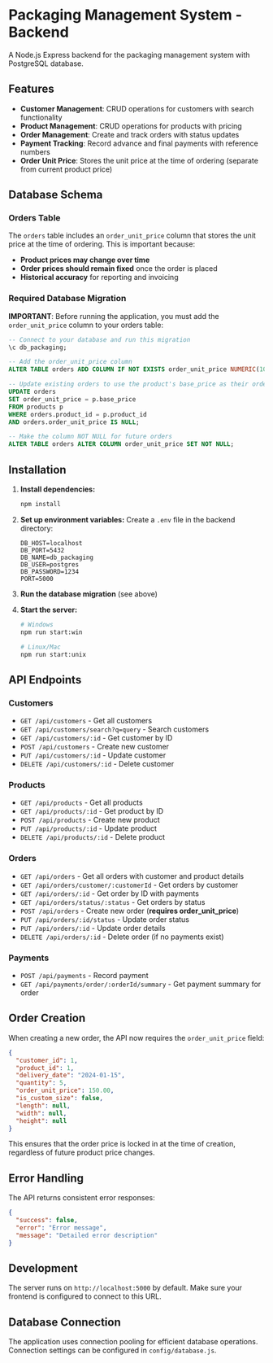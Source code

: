 # Packaging Management System - Backend

A Node.js Express backend for the packaging management system with PostgreSQL database.

## Features

- **Customer Management**: CRUD operations for customers with search functionality
- **Product Management**: CRUD operations for products with pricing
- **Order Management**: Create and track orders with status updates
- **Payment Tracking**: Record advance and final payments with reference numbers
- **Order Unit Price**: Stores the unit price at the time of ordering (separate from current product price)

## Database Schema

### Orders Table
The `orders` table includes an `order_unit_price` column that stores the unit price at the time of ordering. This is important because:

- **Product prices may change over time**
- **Order prices should remain fixed** once the order is placed
- **Historical accuracy** for reporting and invoicing

### Required Database Migration

**IMPORTANT**: Before running the application, you must add the `order_unit_price` column to your orders table:

```sql
-- Connect to your database and run this migration
\c db_packaging;

-- Add the order_unit_price column
ALTER TABLE orders ADD COLUMN IF NOT EXISTS order_unit_price NUMERIC(10,2);

-- Update existing orders to use the product's base_price as their order_unit_price
UPDATE orders 
SET order_unit_price = p.base_price 
FROM products p 
WHERE orders.product_id = p.product_id 
AND orders.order_unit_price IS NULL;

-- Make the column NOT NULL for future orders
ALTER TABLE orders ALTER COLUMN order_unit_price SET NOT NULL;
```

## Installation

1. **Install dependencies:**
   ```bash
   npm install
   ```

2. **Set up environment variables:**
   Create a `.env` file in the backend directory:
   ```env
   DB_HOST=localhost
   DB_PORT=5432
   DB_NAME=db_packaging
   DB_USER=postgres
   DB_PASSWORD=1234
   PORT=5000
   ```

3. **Run the database migration** (see above)

4. **Start the server:**
   ```bash
   # Windows
   npm run start:win
   
   # Linux/Mac
   npm run start:unix
   ```

## API Endpoints

### Customers
- `GET /api/customers` - Get all customers
- `GET /api/customers/search?q=query` - Search customers
- `GET /api/customers/:id` - Get customer by ID
- `POST /api/customers` - Create new customer
- `PUT /api/customers/:id` - Update customer
- `DELETE /api/customers/:id` - Delete customer

### Products
- `GET /api/products` - Get all products
- `GET /api/products/:id` - Get product by ID
- `POST /api/products` - Create new product
- `PUT /api/products/:id` - Update product
- `DELETE /api/products/:id` - Delete product

### Orders
- `GET /api/orders` - Get all orders with customer and product details
- `GET /api/orders/customer/:customerId` - Get orders by customer
- `GET /api/orders/:id` - Get order by ID with payments
- `GET /api/orders/status/:status` - Get orders by status
- `POST /api/orders` - Create new order (**requires order_unit_price**)
- `PUT /api/orders/:id/status` - Update order status
- `PUT /api/orders/:id` - Update order details
- `DELETE /api/orders/:id` - Delete order (if no payments exist)

### Payments
- `POST /api/payments` - Record payment
- `GET /api/payments/order/:orderId/summary` - Get payment summary for order

## Order Creation

When creating a new order, the API now requires the `order_unit_price` field:

```json
{
  "customer_id": 1,
  "product_id": 1,
  "delivery_date": "2024-01-15",
  "quantity": 5,
  "order_unit_price": 150.00,
  "is_custom_size": false,
  "length": null,
  "width": null,
  "height": null
}
```

This ensures that the order price is locked in at the time of creation, regardless of future product price changes.

## Error Handling

The API returns consistent error responses:

```json
{
  "success": false,
  "error": "Error message",
  "message": "Detailed error description"
}
```

## Development

The server runs on `http://localhost:5000` by default. Make sure your frontend is configured to connect to this URL.

## Database Connection

The application uses connection pooling for efficient database operations. Connection settings can be configured in `config/database.js`.